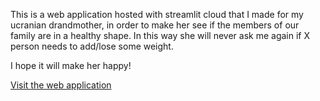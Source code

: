 This is a web application hosted with streamlit cloud that I made for my ucranian drandmother, in order to make her see if the members of our family are in a healthy shape.
In this way she will never ask me again if X person needs to add/lose some weight.

I hope it will make her happy!

[Visit the web application](https://weightdetector.streamlit.app/)

